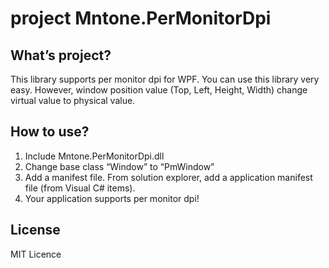 # project Mntone.PerMonitorDpi

## What’s project?
This library supports per monitor dpi for WPF. You can use this library very easy. However, window position value (Top, Left, Height, Width) change virtual value to physical value.

## How to use?
1. Include Mntone.PerMonitorDpi.dll
2. Change base class “Window” to “PmWindow”
3. Add a manifest file.
	From solution explorer, add a application manifest file (from Visual C# items).
4. Your application supports per monitor dpi!

## License
MIT Licence